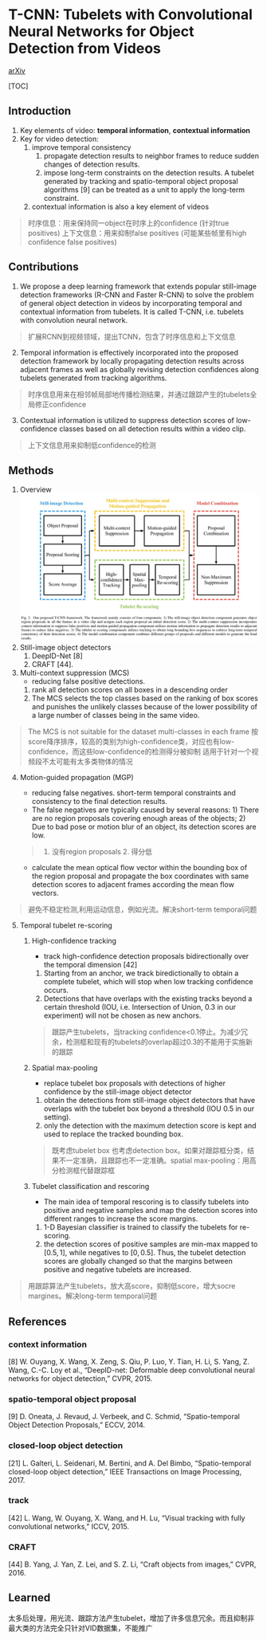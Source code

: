# T-CNN: Tubelets with Convolutional Neural Networks for Object Detection from Videos
[arXiv](https://arxiv.org/abs/1604.02532)

[TOC]

## Introduction
1. Key elements of video: **temporal information**, **contextual information**
2. Key for video detection:
    1. improve temporal consistency
        1. propagate detection results to neighbor frames to reduce sudden changes of detection results.
        2. impose long-term constraints on the detection results. A tubelet generated by tracking and spatio-temporal object proposal algorithms $[9]$ can be treated as a unit to apply the long-term constraint.
    2. contextual information is also a key element of videos

> 时序信息：用来保持同一object在时序上的confidence (针对true positives)
上下文信息：用来抑制false positives (可能某些帧里有high confidence false positives)

## Contributions
1. We propose a deep learning framework that extends popular still-image detection frameworks (R-CNN and Faster R-CNN) to solve the problem of general object detection in videos by incorporating temporal and contextual information from tubelets. It is called T-CNN, i.e. tubelets with convolution neural network.
> 扩展RCNN到视频领域，提出TCNN，包含了时序信息和上下文信息

2. Temporal information is effectively incorporated into the proposed detection framework by locally propagating detection results across adjacent frames as well as globally revising detection confidences along tubelets generated from tracking algorithms.
> 时序信息用来在相邻帧局部地传播检测结果，并通过跟踪产生的tubelets全局修正confidence

3. Contextual information is utilized to suppress detection scores of low-confidence classes based on all detection results within a video clip.
> 上下文信息用来抑制低confidence的检测

## Methods
1. Overview
![TCNNover](./.assets/TCNNover.jpg)
2. Still-image object detectors
   1. DeepID-Net $[8]$
   2. CRAFT $[44]$.
3. Multi-context suppression (MCS)
   + reducing false positive detections.
   1. rank all detection scores on all boxes in a descending order
   2. The MCS selects the top classes based on the ranking of box scores and punishes the unlikely classes because of the lower possibility of a large number of classes being in the same video.
> The MCS is not suitable for the dataset multi-classes in each frame
> 按score降序排序，较高的类别为high-confidence类，对应也有low-confidence，而这些low-confidence的检测得分被抑制
> 适用于针对一个视频段不太可能有太多类物体的情况

4. Motion-guided propagation (MGP)
   * reducing false negatives. short-term temporal constraints and consistency to the final detection results.
   * The false negatives are typically caused by several reasons: 1) There are no region proposals covering enough areas of the objects; 2) Due to bad pose or motion blur of an object, its detection scores are low.
   > 1. 没有region proposals 2. 得分低

   * calculate the mean optical flow vector within the bounding box of the region proposal and propagate the box coordinates with same detection scores to adjacent frames according the mean flow vectors.

> 避免不稳定检测,利用运动信息，例如光流。解决short-term temporal问题

5. Temporal tubelet re-scoring

    1. High-confidence tracking
       * track high-confidence detection proposals bidirectionally over the temporal dimension $[42]$
       1. Starting from an anchor, we track biredictionally to obtain a complete tubelet, which will stop when low tracking confidence occurs.
       2. Detections that have overlaps with the existing tracks beyond a certain threshold (IOU, i.e. Intersection of Union, 0.3 in our experiment) will not be chosen as new anchors.
       > 跟踪产生tubelets，当tracking confidence<0.1停止。为减少冗余，检测框和现有的tubelets的overlap超过0.3的不能用于实施新的跟踪

    6. Spatial max-pooling
       * replace tubelet box proposals with detections of higher confidence by the still-image object detector
       1. obtain the detections from still-image object detectors that have overlaps with the tubelet box beyond a threshold (IOU 0.5 in our setting).
       2. only the detection with the maximum detection score is kept and used to replace the tracked bounding box.
       > 既考虑tubelet box 也考虑detection box。如果对跟踪框分类，结果不一定准确，且跟踪也不一定准确。spatial max-pooling：用高分检测框代替跟踪框

    7. Tubelet classification and rescoring
       * The main idea of temporal rescoring is to classify tubelets into positive and negative samples and map the detection scores into different ranges to increase the score margins.
       1. 1-D Bayesian classifier is trained to classify the tubelets for re-scoring.
       2. the detection scores of positive samples are min-max mapped to $[0.5, 1]$, while negatives to $[0, 0.5]$. Thus, the tubelet detection scores are globally changed so that the margins between positive and negative tubelets are increased.
> 用跟踪算法产生tubelets，放大高score，抑制低score，增大socre margines。解决long-term temporal问题

## References
### context information
$[8]$ W. Ouyang, X. Wang, X. Zeng, S. Qiu, P. Luo, Y. Tian, H. Li, S. Yang, Z. Wang, C.-C. Loy et al., “DeepID-net: Deformable deep convolutional neural networks for object detection,” CVPR, 2015.

### spatio-temporal object proposal
$[9]$ D. Oneata, J. Revaud, J. Verbeek, and C. Schmid, “Spatio-temporal
Object Detection Proposals,” ECCV, 2014.

### closed-loop object detection
[21] L. Galteri, L. Seidenari, M. Bertini, and A. Del Bimbo, “Spatio-temporal
closed-loop object detection,” IEEE Transactions on Image Processing, 2017.

### track
$[42]$ L. Wang, W. Ouyang, X. Wang, and H. Lu, “Visual tracking with fully
convolutional networks,” ICCV, 2015.

### CRAFT
$[44]$ B. Yang, J. Yan, Z. Lei, and S. Z. Li, “Craft objects from images,”
CVPR, 2016.

## Learned
太多后处理，用光流、跟踪方法产生tubelet，增加了许多信息冗余。而且抑制非最大类的方法完全只针对VID数据集，不能推广
